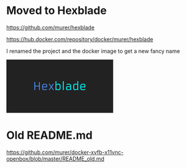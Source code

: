 # Moved to Hexblade

https://github.com/murer/hexblade

https://hub.docker.com/repository/docker/murer/hexblade

I renamed the project and the docker image to get a new fancy name

[<img src="https://github.com/murer/hexblade/raw/master/docs/HexbladeGitHub.png" width="280" />](https://github.com/murer/hexblade)

# Old README.md

https://github.com/murer/docker-xvfb-x11vnc-openbox/blob/master/README_old.md
